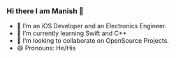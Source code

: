 ### Hi there I am Manish 👋


- 🔭 I’m an iOS Developer and an Electronics Engineer.
- 🌱 I’m currently learning Swift and C++
- 👯 I’m looking to collaborate on OpenSource Projects. 
- 😄 Pronouns: He/His


